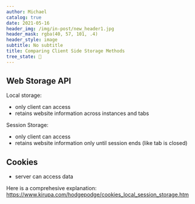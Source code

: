 ```yaml
---
author: Michael
catalog: true
date: 2021-05-16
header_img: /img/in-post/new_header1.jpg
header_mask: rgba(40, 57, 101, .4)
header_style: image
subtitle: No subtitle
title: Comparing Client Side Storage Methods
tree_state: 🌱
---
```


## Web Storage API
Local storage:
- only client can access
- retains website information across instances and tabs

Session Storage:
 - only client can access
 - retains website information only until session ends (like tab is closed)

## Cookies
- server can access data

Here is a comprehesive explanation:
https://www.kirupa.com/hodgepodge/cookies_local_session_storage.htm